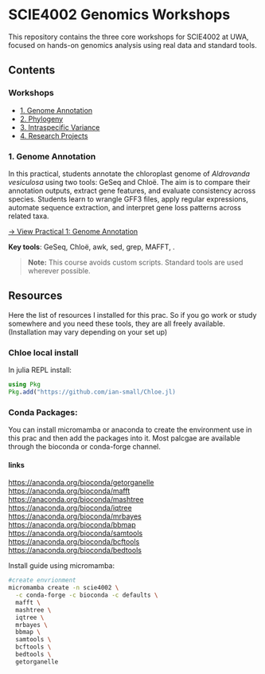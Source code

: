 # SCIE4002 Genomics Workshops

This repository contains the three core workshops for SCIE4002 at UWA, focused on hands-on genomics analysis using real data and standard tools.

## Contents
### Workshops
* [1. Genome Annotation](#1-genome-annotation)
* [2. Phylogeny](#2-phylogeny)
* [3. Intraspecific Variance](#3-intraspecific-variance)
* [4. Research Projects](#4-research-projects)


### 1. Genome Annotation

In this practical, students annotate the chloroplast genome of *Aldrovanda vesiculosa* using two tools: GeSeq and Chloë. The aim is to compare their annotation outputs, extract gene features, and evaluate consistency across species. Students learn to wrangle GFF3 files, apply regular expressions, automate sequence extraction, and interpret gene loss patterns across related taxa. 

[→ View Practical 1: Genome Annotation](prac1_annotation.md)

**Key tools**: GeSeq, Chloë, awk, sed, grep, MAFFT, . 

>**Note:** This course avoids custom scripts. Standard tools are used wherever possible.


<!-- ## 2. Phylogeny

This practical introduces students to phylogenetic tree building using two approaches: **MinHash with neighbour-joining** and **maximum likelihood** with IQ-TREE2. A third method, **Bayesian inference** with MrBayes, is discussed conceptually to highlight differences in statistical frameworks and runtime considerations. Students align chloroplast genes, build and interpret trees, and evaluate method accuracy and speed. Skills include working with Newick format, model selection, and phylogenetic visualisation.

[→ View Practical 2: Phylogeny](prac2_phylogeny.md)

**Key tools**: Mashtree.jl, IQ-TREE2, MAFFT, iTOL, standard shell utilities.
**Mentioned**: MrBayes (concept only).

Here’s a streamlined summary section for this practical, formatted to match your previous entries. I’ve also suggested a **revised title** that reflects the broader scope, as “Variant Calling” undersells the full workflow.

## 3. Intraspecific Variance

This practical focuses on detecting and interpreting chloroplast genome variation across *Aldrovanda* specimens. Students learn to align sequencing reads to a reference, perform variant calling before and after contamination filtering, and assess data quality impacts on results. The final step maps high-confidence variants to annotated genes. Key skills include short-read mapping, VCF interpretation, basic filtering logic, and critical evaluation of technical artefacts in variant detection.

[→ View Practical 3: Variant Analysis](prac3_variants.md)

**Key tools**: BBMap, `samtools`, `bcftools`, `bedtools`, Unix shell utilities. -->


<!-- ## 4. Research Projects

Students will complete a **guided research project in small groups of 4 members**, working independently to analyse a real genomic dataset. Each group is provided with a defined question, rationale, and hypothesis. The focus is on conducting reproducible analyses and interpreting results using skills from the annotation, phylogenetics, and variant analysis practicals.

While collaboration is essential, each student is responsible for writing their own report, demonstrating their understanding of the dataset and findings. Group work must also be managed with clear roles, regular check-ins, and fair contribution from all members.

**Expected outcomes**:

* Independent, reproducible analysis
* Individual written report addressing the project aims
* Group accountability and evidence of participation
* Clear biological interpretation of results

[→ View Project Briefs](project_onboarding.md
)
 -->

## Resources 
Here the list of resources I installed for this prac. So if you go work or study somewhere and you need these tools, they are all freely available. (Installation may vary depending on your set up)

### Chloe local install
In julia REPL install:

```julia
using Pkg
Pkg.add("https://github.com/ian-small/Chloe.jl)
```

### Conda Packages:
You can install micromamba or anaconda to create the environment use in this prac and then add the packages into it. Most palcgae are available through the bioconda or conda-forge channel.

#### links
https://anaconda.org/bioconda/getorganelle
https://anaconda.org/bioconda/mafft
https://anaconda.org/bioconda/mashtree
https://anaconda.org/bioconda/iqtree
https://anaconda.org/bioconda/mrbayes
https://anaconda.org/bioconda/bbmap
https://anaconda.org/bioconda/samtools
https://anaconda.org/bioconda/bcftools
https://anaconda.org/bioconda/bedtools


Install guide using micromamba:

```bash
#create envrionment
micromamba create -n scie4002 \
  -c conda-forge -c bioconda -c defaults \
  mafft \
  mashtree \
  iqtree \
  mrbayes \
  bbmap \
  samtools \
  bcftools \
  bedtools \
  getorganelle
```